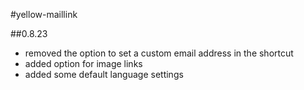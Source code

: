 #yellow-maillink

##0.8.23

* removed the option to set a custom email address in the shortcut
* added option for image links
* added some default language settings

